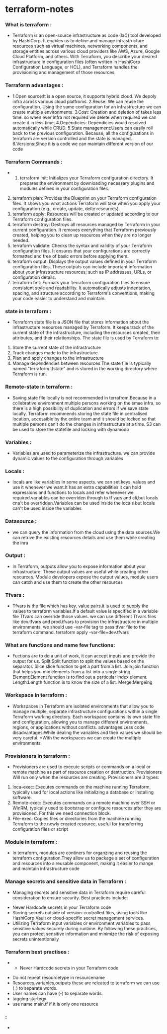 # terraform-notes

### What is terraform  :
* Terraform is an open-source infrastructure as code (IaC) tool developed by HashiCorp. It enables us to define and manage infrastructure resources such as virtual machines, networking components, and storage entities across various cloud providers like AWS, Azure, Google Cloud Platform, and others. With Terraform, you describe your desired infrastructure in configuration files (often written in HashiCorp Configuration Language, or HCL), and Terraform handles the provisioning and management of those resources.

### Terraform advantages :
* 1.Open source:It is a open source, it supports hybrid cloud. We depoly infra across various cloud platfroms.
2.Reuse: We can reuse the configuration. Using the same configuration for an infrastructure we can create multiple environments.
3.Cost: Creation and deletion of takes less time. so when ever Infra not required we delete when required we can create it in less time.
4.Dependicies: Dependicies would resolved automatically while CRUD.
5.State management:Users can easily roll back to the previous configuration. Because, all the configurations in terraform are version controlled and the state is managed.
6.Versions:Since it is a code we can maintain different version of our code

### Terraform Commands :
* 1. terraform init: Initializes your Terraform configuration directory. It prepares the environment by downloading necessary plugins and modules defined in your configuration files.
2. terraform plan: Provides the Blueprint on your Terraform configuration files. It shows you what actions Terraform will take when you apply your configuration (e.g., create, update, delte resources).
3. terraform apply: Resources will be created or updated according to our Terraform configuration files.
4. terraform destroy: Destroys all resources managed by Terraform in your current configuration. It removes everything that Terraform previously created, helping you to clean up resources when they are no longer needed.
5. terraform validate: Checks the syntax and validity of your Terraform configuration files. It ensures that your configurations are correctly formatted and free of basic errors before applying them.
6. terraform output: Displays the output values defined in your Terraform configuration files. These outputs can include important information about your infrastructure resources, such as IP addresses, URLs, or configuration details.
7. terraform fmt: Formats your Terraform configuration files to ensure consistent style and readability. It automatically adjusts indentation, spacing, and structure according to Terraform's conventions, making your code easier to understand and maintain.

### state in terraform :
* Terraform state file is a JSON file that stores information about the infrastructure resources managed by Terraform. It keeps track of the current state of the infrastructure, including the resources created, their attributes, and their relationships.
The state file is used by Terraform to:
1. Store the current state of the infrastructure
2. Track changes made to the infrastructure
3. Plan and apply changes to the infrastructure
4. Manage dependencies between resources
The state file is typically named "terraform.tfstate" and is stored in the working directory where Terraform is run.

### Remote-state in terraform :
* Saving state file locally is not recommended in terrafrom.Because in a collebrative environment multiple persons working on the smae infra, so there is a high possibility of duplication and errors if we save state locally.
Terraform recommends storing the state file in centralised location, accessible by the entire team and it should be locked so that multiple persons can't do the changes in infrastructure at a time.
S3 can be used to store the statefile and locking with dynamodb

### Variables :
* Variables are used to parameterize the infrastructure. we can provide dynamic values to the configuration through variables

### Locals :
* locals are like variables in some aspects. we can set keys, values and use it whenever we want.It has an extra capabilities it can hold expressions and functions to locals and refer whenever we required.variables can be overriden through to tf vars and cli,but locals cna't be overridden.Variables can be used inside the locals but locals can't be used inside the variables

### Datasource :
* we can query the information from the cloud using the data sources.We can retrive the existing resources details and use them while creating the inra

### Output :
* In Terraform, outputs allow you to expose information about your infrastructure. These output values are useful while creating other resources.
Module developers expose the output values, module users can catch and use them to create the other resources

### Tfvars :
* Tfvars is the file which has key, value pairs.it is used to supply the values to terraform variables.If a default value is specified in a variable file Tfvars can override those values.
we can use different Tfvars files like dev.tfvars and prod.tfvars to provision the infrastructure in multiple environments.
we should use -var-file tag to pass tfvar file to the terraform command.
terraform apply -var-file=dev.tfvars

### What are functions and name few functions:
* Fuctions are to do a unit of work, it can accept inputs and provide the output for us.
Split:Split function to split the values based on the separator.
Slice:slice function to get a part from a list.
Join:join function that helps you mix elements from a list into a single string
Element:Element function is to find out a particular index element.
Length:Length function is to know the size of a list.
Merge:Mergeing

### Workspace in terraform :
* Workspaces in Terraform are isolated environments that allow you to manage multiple, separate infrastructure configurations within a single Terraform working directory. Each workspace contains its own state file and configuration, allowing you to manage different environments, regions, or applications without conflicts.
advantages:Less code
disadvantages:While dealing the variables and their values we should be very careful.
*With the workspaces we can create the multiple environments

###  Provisioners in terraform :
* Provisioners are used to execute scripts or commands on a local or remote machine as part of resource creation or destruction.
Provisioners Will run only when the resources are creating.
Provisioners are 3 types:
1. loca-exec: Executes commands on the machine running Terraform, typically used for local actions like initializing a database or installing software.
2. Remote-exec: Executes commands on a remote machine over SSH or WinRM, typically used to bootstrap or configure resources after they are provisioned.
For this we need connection block.
3. File-exec: Copies files or directories from the machine running Terraform to the newly created resource, useful for transferring configuration files or script

### Module in terraform :
* In terraform, modules are continers for organzing and reusing the terraform configuration.They allow us to package a set of configuration and resources into a reusable component, making it easier to mange and maintain infrastructure code

### Manage secrets and sensitive data in Terraform :
* Managing secrets and sensitive data in Terraform require careful consideration to ensure security. Best practices include:
- Never Hardcode secrets in your Terraform code
- Storing secrets outside of version-controlled files, using tools like HashiCorp Vault or cloud-specific secret management services.
- Utilizing Terraform input variables or environment variables to pass sensitive values securely during runtime.
By following these practices, you can protect sensitive information and minimize the risk of exposing secrets unintentionally

### Terraform best practises :
* - Never Hardcode secrets in your Terraform code
- Do not repeat resourcetype in resourcename
- Resources,variables,outputs these are releated to terraform we can use (_) to separate words.
- User names can have (-) to separate words.
- tagging startegy
- use name main.tf if it is only one resource

### :
*